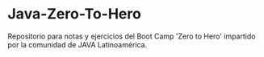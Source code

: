 # Java-Zero-To-Hero
Repositorio para notas y ejercicios del Boot Camp 'Zero to Hero' impartido por la comunidad de JAVA Latinoamérica. 


